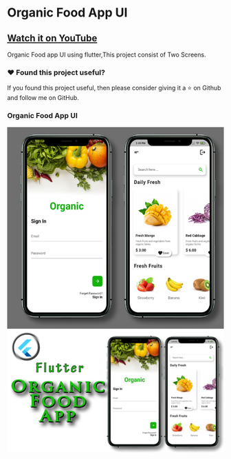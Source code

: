# Organic Food App UI

## [Watch it on YouTube](https://www.youtube.com/watch?v=xMSkjRmbRcA)


Organic Food app UI using flutter,This project consist of Two Screens.

### :heart: Found this project useful?

If you found this project useful, then please consider giving it a :star: on Github and follow me on GitHub.

### Organic Food App UI

![App UI](/organicallscr.png)
![App UI](/organicthumb.png)